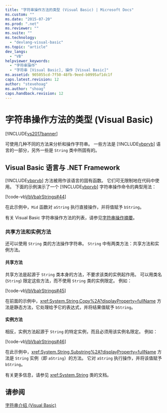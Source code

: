 ```yaml
---
title: "字符串操作方法的类型 (Visual Basic) | Microsoft Docs"
ms.custom: ""
ms.date: "2015-07-20"
ms.prod: ".net"
ms.reviewer: ""
ms.suite: ""
ms.technology: 
  - "devlang-visual-basic"
ms.topic: "article"
dev_langs: 
  - "VB"
helpviewer_keywords: 
  - "字符串操作"
  - "字符串 [Visual Basic], 操作 [Visual Basic]"
ms.assetid: 905055cd-7f50-48fb-9eed-b0995af1dc1f
caps.latest.revision: 12
author: "stevehoag"
ms.author: "shoag"
caps.handback.revision: 12
---
```

# 字符串操作方法的类型 (Visual Basic)
[!INCLUDE[vs2017banner](../../../../visual-basic/includes/vs2017banner.md)]

可使用几种不同的方法来分析和操作字符串。  一些方法是 [!INCLUDE[vbprvb](../../../../csharp/programming-guide/concepts/linq/includes/vbprvb-md.md)] 语言的一部分，另外一些是 `String` 类中所固有的。  
  
## Visual Basic 语言与 .NET Framework  
 [!INCLUDE[vbprvb](../../../../csharp/programming-guide/concepts/linq/includes/vbprvb-md.md)] 方法被用作该语言的固有函数。  它们可无限制地在代码中使用。  下面的示例演示了一个 [!INCLUDE[vbprvb](../../../../csharp/programming-guide/concepts/linq/includes/vbprvb-md.md)] 字符串操作命令的典型用法：  
  
 [!code-vb[VbVbalrStrings#44](../../../../visual-basic/language-reference/functions/codesnippet/visualbasic/types-of-string-manipula_1.vb)]  
  
 在此示例中，`Mid` 函数对 `aString` 执行直接操作，并将值赋予 `bString`。  
  
 有关 Visual Basic 字符串操作方法的列表，请参见[字符串操作摘要](../../../../visual-basic/language-reference/keywords/string-manipulation-summary.md)。  
  
### 共享方法和实例方法  
 还可以使用 `String` 类的方法操作字符串。  `String` 中有两类方法：共享方法和实例方法。  
  
#### 共享方法  
 共享方法是起源于 `String` 类本身的方法，不要求该类的实例起作用。  可以用类名 \(`String`\) 限定这些方法，而不使用 `String` 类的实例限定。  例如：  
  
 [!code-vb[VbVbalrStrings#45](../../../../visual-basic/language-reference/functions/codesnippet/visualbasic/types-of-string-manipula_2.vb)]  
  
 在前面的示例中，<xref:System.String.Copy%2A?displayProperty=fullName> 方法是静态方法，它处理给予它的表达式，并将结果值赋予 `bString`。  
  
#### 实例方法  
 相反，实例方法起源于 `String` 的特定实例，而且必须用该实例名限定。  例如：  
  
 [!code-vb[VbVbalrStrings#46](../../../../visual-basic/language-reference/functions/codesnippet/visualbasic/types-of-string-manipula_3.vb)]  
  
 在此示例中，<xref:System.String.Substring%2A?displayProperty=fullName> 方法是 `String` 实例（即 `aString`）的方法。  它对 `aString` 执行操作，并将该值赋予 `bString`。  
  
 有关更多信息，请参见 <xref:System.String> 类的文档。  
  
## 请参阅  
 [字符串介绍 \(Visual Basic\)](../../../../visual-basic/programming-guide/language-features/strings/introduction-to-strings.md)